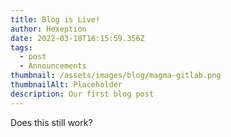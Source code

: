 ```yaml
---
title: Blog is Live!
author: Hexeption
date: 2022-03-18T16:15:59.356Z
tags:
  - post
  - Announcements
thumbnail: /assets/images/blog/magma-gitlab.png
thumbnailAlt: Placeholder
description: Our first blog post
---
```

Does this still work?